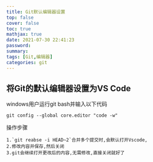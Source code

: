 ```yaml
---
title: Git默认编辑器设置
top: false
cover: false
toc: true
mathjax: true
date: 2021-07-30 22:41:23
password:
summary:
tags: [Git,编辑器]
categories: git
---
```


## 将Git的默认编辑器设置为VS Code

windows用户运行git bash并输入以下代码

```
git config --global core.editor "code -w"
```

操作步骤

```
1.`git reabse -i HEAD~2`合并多个提交时,会默认打开Vscode,
2.修改内容并保存,然后关闭
3.git会继续打开更改后的内容,无需修改,直接关闭就好了
```

